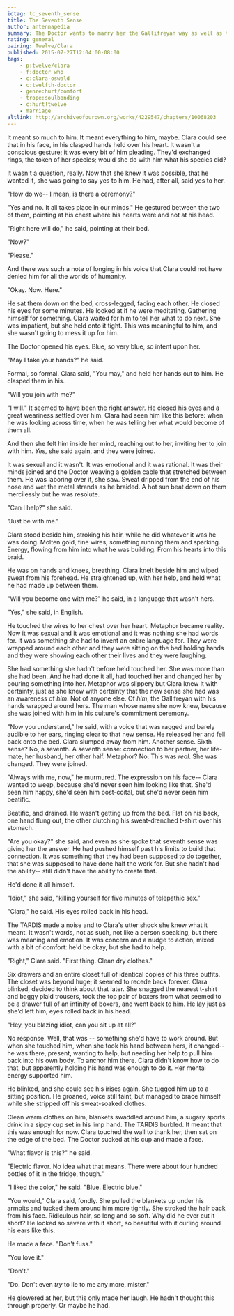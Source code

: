 ```yaml
---
idtag: tc_seventh_sense
title: The Seventh Sense
author: antennapedia
summary: The Doctor wants to marry her the Gallifreyan way as well as the human way. There are consequences.
rating: general
pairing: Twelve/Clara
published: 2015-07-27T12:04:00-08:00
tags:
    - p:twelve/clara
    - f:doctor_who
    - c:clara-oswald
    - c:twelfth-doctor
    - genre:hurt/comfort
    - trope:soulbonding
    - c:hurt!twelve
    - marriage
altlink: http://archiveofourown.org/works/4229547/chapters/10068203
---
```

It meant so much to him. It meant everything to him, maybe. Clara could see that in his face, in his clasped hands held over his heart. It wasn't a conscious gesture; it was every bit of him pleading. They'd exchanged rings, the token of her species; would she do with him what his species did?

It wasn't a question, really. Now that she knew it was possible, that he wanted it, she was going to say yes to him. He had, after all, said yes to her.

"How do we-- I mean, is there a ceremony?"

"Yes and no. It all takes place in our minds." He gestured between the two of them, pointing at his chest where his hearts were and not at his head.

"Right here will do," he said, pointing at their bed.

"Now?"

"Please."

And there was such a note of longing in his voice that Clara could not have denied him for all the worlds of humanity.

"Okay. Now. Here."

He sat them down on the bed, cross-legged, facing each other. He closed his eyes for some minutes. He looked at if he were meditating. Gathering himself for something. Clara waited for him to tell her what to do next. She was impatient, but she held onto it tight. This was meaningful to him, and she wasn't going to mess it up for him.

The Doctor opened his eyes. Blue, so very blue, so intent upon her.

"May I take your hands?" he said.

Formal, so formal. Clara said, "You may," and held her hands out to him. He clasped them in his.

"Will you join with me?"

"I will." It seemed to have been the right answer. He closed his eyes and a great weariness settled over him. Clara had seen him like this before: when he was looking across time, when he was telling her what would become of them all.

And then she felt him inside her mind, reaching out to her, inviting her to join with him. *Yes,* she said again, and they were joined.

It was sexual and it wasn't. It was emotional and it was rational. It was their minds joined and the Doctor weaving a golden cable that stretched between them. He was laboring over it, she saw. Sweat dripped from the end of his nose and wet the metal strands as he braided. A hot sun beat down on them mercilessly but he was resolute.

"Can I help?" she said.

"Just be with me."

Clara stood beside him, stroking his hair, while he did whatever it was he was doing. Molten gold, fine wires, something running them and sparking. Energy, flowing from him into what he was building. From his hearts into this braid.

He was on hands and knees, breathing. Clara knelt beside him and wiped sweat from his forehead. He straightened up, with her help, and held what he had made up between them.

"Will you become one with me?" he said, in a language that wasn't hers.

"Yes," she said, in English.

He touched the wires to her chest over her heart. Metaphor became reality. Now it was sexual and it was emotional and it was nothing she had words for. It was something she had to invent an entire language for. They were wrapped around each other and they were sitting on the bed holding hands and they were showing each other their lives and they were laughing.

She had something she hadn't before he'd touched her. She was more than she had been. And he had done it all, had touched her and changed her by pouring something into her. Metaphor was slippery but Clara knew it with certainty, just as she knew with certainty that the new sense she had was an awareness of *him*. Not of anyone else. Of *him*, the Gallifreyan with his hands wrapped around hers. The man whose name she now knew, because she was joined with him in his culture's commitment ceremony.

"Now you understand," he said, with a voice that was ragged and barely audible to her ears, ringing clear to that new sense. He released her and fell back onto the bed. Clara slumped away from him. Another sense. Sixth sense? No, a seventh. A seventh sense: connection to her partner, her life-mate, her husband, her other half. Metaphor? No. This was *real*. She was changed. They were joined.

"Always with me, now," he murmured. The expression on his face-- Clara wanted to weep, because she'd never seen him looking like that. She'd seen him happy, she'd seen him post-coital, but she'd never seen him beatific.

Beatific, and drained. He wasn't getting up from the bed. Flat on his back, one hand flung out, the other clutching his sweat-drenched t-shirt over his stomach.

"Are you okay?" she said, and even as she spoke that seventh sense was giving her the answer. He had pushed himself past his limits to build that connection. It was something that they had been supposed to do together, that she was supposed to have done half the work for. But she hadn't had the ability-- still didn't have the ability to create that.

He'd done it all himself.

"Idiot," she said, "killing yourself for five minutes of telepathic sex."

"Clara," he said. His eyes rolled back in his head.

The TARDIS made a noise and to Clara's utter shock she knew what it meant. It wasn't words, not as such, not like a person speaking, but there was meaning and emotion. It was concern and a nudge to action, mixed with a bit of comfort: he'd be okay, but she had to help.

"Right," Clara said. "First thing. Clean dry clothes."

Six drawers and an entire closet full of identical copies of his three outfits. The closet was beyond huge; it seemed to recede back forever. Clara blinked, decided to think about that later. She snagged the nearest t-shirt and baggy plaid trousers, took the top pair of boxers from what seemed to be a drawer full of an infinity of boxers, and went back to him. He lay just as she'd left him, eyes rolled back in his head.

"Hey, you blazing idiot, can you sit up at all?"

No response. Well, that was -- something she'd have to work around. But when she touched him, when she took his hand between hers, it changed-- he was there, present, wanting to help, but needing her help to pull him back into his own body. To anchor him there. Clara didn't know how to do that, but apparently holding his hand was enough to do it. Her mental energy supported him.

He blinked, and she could see his irises again. She tugged him up to a sitting position. He groaned, voice still faint, but managed to brace himself while she stripped off his sweat-soaked clothes.

Clean warm clothes on him, blankets swaddled around him, a sugary sports drink in a sippy cup set in his limp hand. The TARDIS burbled. It meant that this was enough for now. Clara touched the wall to thank her, then sat on the edge of the bed. The Doctor sucked at his cup and made a face.

"What flavor is this?" he said.

"Electric flavor. No idea what that means. There were about four hundred bottles of it in the fridge, though."

"I liked the color," he said. "Blue. Electric blue."

"You would," Clara said, fondly.  She pulled the blankets up under his armpits and tucked them around him more tightly. She stroked the hair back from his face. Ridiculous hair, so long and so soft. Why did he ever cut it short? He looked so severe with it short, so beautiful with it curling around his ears like this.

He made a face. "Don't fuss."

"You love it."

"Don't."

"Do. Don't even *try* to lie to me any more, mister."

He glowered at her, but this only made her laugh. He hadn't thought this through properly. Or maybe he had.
